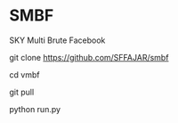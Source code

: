 # SMBF

 SKY Multi Brute Facebook

git clone https://github.com/SFFAJAR/smbf

cd vmbf

git pull

python run.py
